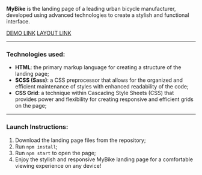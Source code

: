 **MyBike** is the landing page of a leading urban bicycle manufacturer, developed using advanced technologies to create a stylish and functional interface.

[DEMO LINK](https://artemvlasiuk.github.io/mybike-landing/)
[LAYOUT LINK](https://www.figma.com/file/NZQAIydtHo5QkINyGLHNcq/BIKE-New-Version?node-id=0%3A1)
***
### Technologies used:
* **HTML**: the primary markup language for creating a structure of the landing page;
* **SCSS (Sass)**: a CSS preprocessor that allows for the organized and efficient maintenance of styles with enhanced readability of the code;
* **CSS Grid**: a technique within Cascading Style Sheets (CSS) that provides power and flexibility for creating responsive and efficient grids on the page;
***
### Launch Instructions:
1. Download the landing page files from the repository;
2. Run `npm install`;
3. Run `npm start` to open the page;
4. Enjoy the stylish and responsive MyBike landing page for a comfortable viewing experience on any device!
